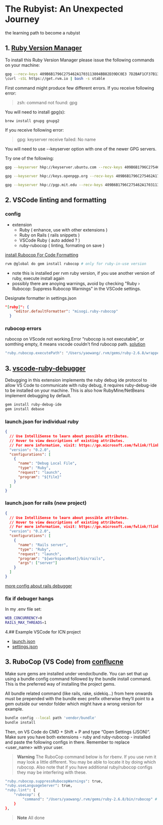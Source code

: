 # The Rubyist: An Unexpected Journey
the learning path to become a rubyist

## 1. [Ruby Version Manager](https://rvm.io/)
To install this Ruby Version Manager please issue the following commands on your machine:
```bash
gpg --recv-keys 409B6B1796C275462A1703113804BB82D39DC0E3 7D2BAF1CF37B13E2069D6956105BD0E739499BDB
\curl -sSL https://get.rvm.io | bash -s stable
```
First command might produce few different errors. If you receive following error:

> zsh: command not found: gpg

You will need to install gpg(s):
```sh
brew install gnupg gnupg2
```

If you receive following error:

> gpg: keyserver receive failed: No name

You will need to use --keyserver option with one of the newer GPG servers. 

Try one of the following:
```sh
gpg --keyserver hkp://keyserver.ubuntu.com --recv-keys 409B6B1796C275462A1703113804BB82D39DC0E3 7D2BAF1CF37B13E2069D6956105BD0E739499BDB

gpg --keyserver hkp://keys.openpgp.org --recv-keys 409B6B1796C275462A1703113804BB82D39DC0E3 7D2BAF1CF37B13E2069D6956105BD0E739499BDB

gpg --keyserver hkp://pgp.mit.edu --recv-keys 409B6B1796C275462A1703113804BB82D39DC0E3 7D2BAF1CF37B13E2069D6956105BD0E739499BDB
```


## 2. VSCode linting and formatting
### config
- extension
  - Ruby ( enhance, use with other extensions )
  - Ruby on Rails ( rails snippets )
  - VSCode Ruby ( auto added ? )
  - ruby-rubocop ( linting, formating on save )

[install Rubocop For Code Formatting](https://deanin.com/blog/configure-visual-studio-code-for-ruby-on-rails-6-with-this-quick-guide/)

```sh
rvm @global do gem install rubocop # only for ruby-in-use version
```
 - note this is installed per rvm ruby version, if you use another version of ruby, execute install again 
 - possibly there are anoying warnings, avoid by checking "Ruby › Rubocop: Suppress Rubocop Warnings" in the VSCode settings.

Designate formatter in settings.json
```json
"[ruby]": {
    "editor.defaultFormatter": "misogi.ruby-rubocop"
  }
```

### rubocop errors
rubocop on VScode not working.Error “rubocop is not executable”, or somthing empty, it means vscode couldn't find rubocop path. [solution](https://www.lynnbright.com/vs-code-rubocop-ruby_executable_hooks-no-such-file-or-directory/)
```sh
"ruby.rubocop.executePath": "/Users/yaowang/.rvm/gems/ruby-2.6.8/wrappers/",
```

## 3. [vscode-ruby-debugger](https://github.com/rubyide/vscode-ruby/blob/main/docs/debugger.md)
Debugging in this extension implements the ruby debug ide protocol to allow VS Code to communicate with ruby debug, it requires ruby-debug-ide to be installed on your machine. This is also how RubyMine/NetBeans implement debugging by default.
```sh
gem install ruby-debug-ide
gem install debase
```



### launch.json for individual ruby
```json
{
  // Use IntelliSense to learn about possible attributes.
  // Hover to view descriptions of existing attributes.
  // For more information, visit: https://go.microsoft.com/fwlink/?linkid=830387
  "version": "0.2.0",
  "configurations": [
    {
      "name": "Debug Local File",
      "type": "Ruby",
      "request": "launch",
      "program": "${file}"
    }
  ]
}
```
### launch.json for rails (new project)
```json
{
  // Use IntelliSense to learn about possible attributes.
  // Hover to view descriptions of existing attributes.
  // For more information, visit: https://go.microsoft.com/fwlink/?linkid=830387
  "version": "0.2.0",
  "configurations": [
    {
      "name": "Rails server",
      "type": "Ruby",
      "request": "launch",
      "program": "${workspaceRoot}/bin/rails",
      "args": ["server"]
    }
  ]
}
```
    
[more config about rails debugger](https://rahul-arora.medium.com/debugging-ruby-on-rails-server-in-vs-code-819b45113e78)

### fix if debuger hangs
In my .env file set:
```sh
WEB_CONCURRENCY=0
RAILS_MAX_THREADS=1
```

4.## Example VSCode for ICN project
- [launch.json](vscode_config/launch.json)
- [settings.json](vscode_config/settings.json)

## 3. RuboCop (VS Code) from [conflucne](https://icapitalnetwork.atlassian.net/wiki/spaces/IR/pages/2531131477/RuboCop+VS+Code)
Make sure gems are installed under vendor/bundle. You can set that up using a bundle config command followed by the bundle install command. This is the preferred way of installing the project gems.

All bundle related command (like rails, rake, sidekiq…) from here onwards must be prepended with the bundle exec prefix otherwise they’ll point to a gem outside our vendor folder which might have a wrong version for example.

```sh
bundle config --local path 'vendor/bundle'
bundle install
```
Then, on VS Code do CMD + Shift + P and type “Open Settings (JSON)“. Make sure you have both extensions - ruby and ruby-rubocop - installed and paste the following configs in there. Remember to replace <user_name> with your user.

> **Warning**
> The RuboCop command below is for rbenv. If you use rvm it may look a little different. You may be able to locate it by doing which rubocop. Also note that if you have additional ruby/rubocop configs they may be interfering with these.
```sh
"ruby.rubocop.suppressRubocopWarnings": true,
"ruby.useLanguageServer": true,
"ruby.lint": {
    "rubocop": {
        "command": "/Users/yaowang/.rvm/gems/ruby-2.6.8/bin/rubocop" # here already changed to rvm
    }
},
```
> **Note**
> All done
